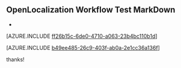 ## OpenLocalization Workflow Test MarkDown
* 

[AZURE.INCLUDE [ff26b15c-6de0-4710-a063-23b4bc110b1d](calleeMd1.md)]



[AZURE.INCLUDE [b49ee485-26c9-403f-ab0a-2e1cc36a136f](calleeMd2.md)]

 
thanks!